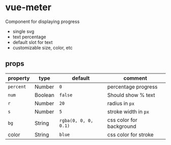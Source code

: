 # vue-meter 

Component for displaying progress

- single svg
- text percentage
- default slot for text
- customizable size, color, etc

## props

| property  | type    | default              | comment                  |
| --------- | ------- | -------------------- | ------------------------ |
| `percent` | Number  | `0`                  | percentage progress      |
| `num`     | Boolean | `false`              | Should show % text       |
| `r`       | Number  | `20`                 | radius in `px`           |
| `s`       | Number  | `5`                  | stroke width in `px`     |
| `bg`      | String  | `rgba(0, 0, 0, 0.1)` | css color for background |
| color     | String  | `blue`               | css color for stroke     |
